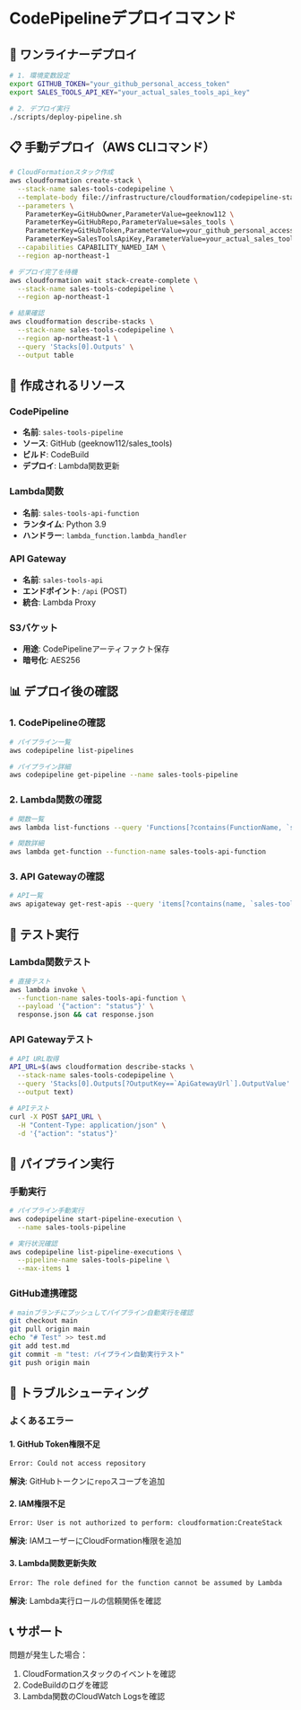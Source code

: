 # CodePipelineデプロイコマンド

## 🚀 ワンライナーデプロイ

```bash
# 1. 環境変数設定
export GITHUB_TOKEN="your_github_personal_access_token"
export SALES_TOOLS_API_KEY="your_actual_sales_tools_api_key"

# 2. デプロイ実行
./scripts/deploy-pipeline.sh
```

## 📋 手動デプロイ（AWS CLIコマンド）

```bash
# CloudFormationスタック作成
aws cloudformation create-stack \
  --stack-name sales-tools-codepipeline \
  --template-body file://infrastructure/cloudformation/codepipeline-stack.yml \
  --parameters \
    ParameterKey=GitHubOwner,ParameterValue=geeknow112 \
    ParameterKey=GitHubRepo,ParameterValue=sales_tools \
    ParameterKey=GitHubToken,ParameterValue=your_github_personal_access_token \
    ParameterKey=SalesToolsApiKey,ParameterValue=your_actual_sales_tools_api_key \
  --capabilities CAPABILITY_NAMED_IAM \
  --region ap-northeast-1

# デプロイ完了を待機
aws cloudformation wait stack-create-complete \
  --stack-name sales-tools-codepipeline \
  --region ap-northeast-1

# 結果確認
aws cloudformation describe-stacks \
  --stack-name sales-tools-codepipeline \
  --region ap-northeast-1 \
  --query 'Stacks[0].Outputs' \
  --output table
```

## 🔗 作成されるリソース

### CodePipeline
- **名前**: `sales-tools-pipeline`
- **ソース**: GitHub (geeknow112/sales_tools)
- **ビルド**: CodeBuild
- **デプロイ**: Lambda関数更新

### Lambda関数
- **名前**: `sales-tools-api-function`
- **ランタイム**: Python 3.9
- **ハンドラー**: `lambda_function.lambda_handler`

### API Gateway
- **名前**: `sales-tools-api`
- **エンドポイント**: `/api` (POST)
- **統合**: Lambda Proxy

### S3バケット
- **用途**: CodePipelineアーティファクト保存
- **暗号化**: AES256

## 📊 デプロイ後の確認

### 1. CodePipelineの確認
```bash
# パイプライン一覧
aws codepipeline list-pipelines

# パイプライン詳細
aws codepipeline get-pipeline --name sales-tools-pipeline
```

### 2. Lambda関数の確認
```bash
# 関数一覧
aws lambda list-functions --query 'Functions[?contains(FunctionName, `sales-tools`)]'

# 関数詳細
aws lambda get-function --function-name sales-tools-api-function
```

### 3. API Gatewayの確認
```bash
# API一覧
aws apigateway get-rest-apis --query 'items[?contains(name, `sales-tools`)]'
```

## 🧪 テスト実行

### Lambda関数テスト
```bash
# 直接テスト
aws lambda invoke \
  --function-name sales-tools-api-function \
  --payload '{"action": "status"}' \
  response.json && cat response.json
```

### API Gatewayテスト
```bash
# API URL取得
API_URL=$(aws cloudformation describe-stacks \
  --stack-name sales-tools-codepipeline \
  --query 'Stacks[0].Outputs[?OutputKey==`ApiGatewayUrl`].OutputValue' \
  --output text)

# APIテスト
curl -X POST $API_URL \
  -H "Content-Type: application/json" \
  -d '{"action": "status"}'
```

## 🔄 パイプライン実行

### 手動実行
```bash
# パイプライン手動実行
aws codepipeline start-pipeline-execution \
  --name sales-tools-pipeline

# 実行状況確認
aws codepipeline list-pipeline-executions \
  --pipeline-name sales-tools-pipeline \
  --max-items 1
```

### GitHub連携確認
```bash
# mainブランチにプッシュしてパイプライン自動実行を確認
git checkout main
git pull origin main
echo "# Test" >> test.md
git add test.md
git commit -m "test: パイプライン自動実行テスト"
git push origin main
```

## 🚨 トラブルシューティング

### よくあるエラー

#### 1. GitHub Token権限不足
```
Error: Could not access repository
```
**解決**: GitHubトークンに`repo`スコープを追加

#### 2. IAM権限不足
```
Error: User is not authorized to perform: cloudformation:CreateStack
```
**解決**: IAMユーザーにCloudFormation権限を追加

#### 3. Lambda関数更新失敗
```
Error: The role defined for the function cannot be assumed by Lambda
```
**解決**: Lambda実行ロールの信頼関係を確認

## 📞 サポート

問題が発生した場合：
1. CloudFormationスタックのイベントを確認
2. CodeBuildのログを確認
3. Lambda関数のCloudWatch Logsを確認
